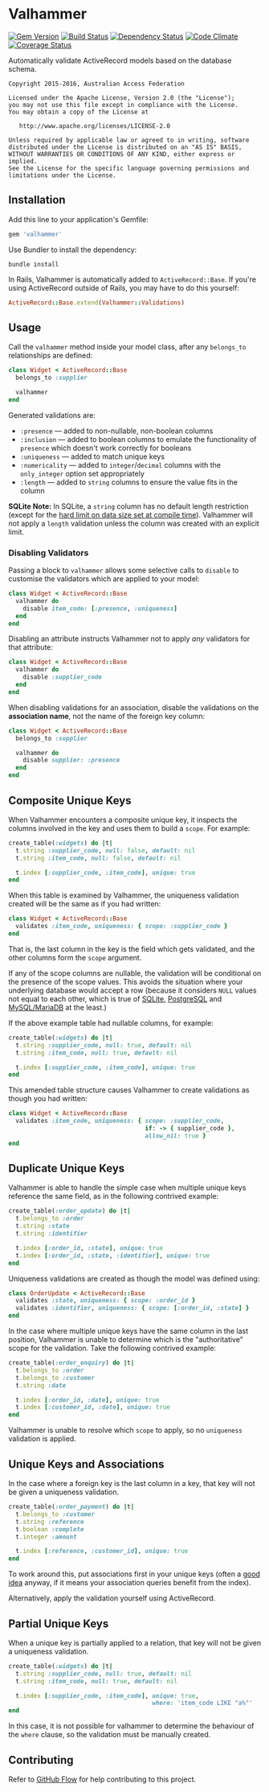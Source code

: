 # Valhammer

[![Gem Version][GV img]][Gem Version]
[![Build Status][BS img]][Build Status]
[![Dependency Status][DS img]][Dependency Status]
[![Code Climate][CC img]][Code Climate]
[![Coverage Status][CS img]][Code Climate]

[Gem Version]: https://rubygems.org/gems/valhammer
[Build Status]: https://codeship.com/projects/91215
[Dependency Status]: https://gemnasium.com/ausaccessfed/valhammer
[Code Climate]: https://codeclimate.com/github/ausaccessfed/valhammer

[GV img]: https://img.shields.io/gem/v/valhammer.svg
[BS img]: https://img.shields.io/codeship/eb0d3cd0-0cd1-0133-3c85-7aae0ba3591b/develop.svg
[DS img]: https://img.shields.io/gemnasium/ausaccessfed/valhammer.svg
[CC img]: https://img.shields.io/codeclimate/github/ausaccessfed/valhammer.svg
[CS img]: https://img.shields.io/codeclimate/coverage/github/ausaccessfed/valhammer.svg

Automatically validate ActiveRecord models based on the database schema.

```
Copyright 2015-2016, Australian Access Federation

Licensed under the Apache License, Version 2.0 (the "License");
you may not use this file except in compliance with the License.
You may obtain a copy of the License at

   http://www.apache.org/licenses/LICENSE-2.0

Unless required by applicable law or agreed to in writing, software
distributed under the License is distributed on an "AS IS" BASIS,
WITHOUT WARRANTIES OR CONDITIONS OF ANY KIND, either express or implied.
See the License for the specific language governing permissions and
limitations under the License.
```

## Installation

Add this line to your application's Gemfile:

```ruby
gem 'valhammer'
```

Use Bundler to install the dependency:

```
bundle install
```

In Rails, Valhammer is automatically added to `ActiveRecord::Base`. If you're
using ActiveRecord outside of Rails, you may have to do this yourself:

```ruby
ActiveRecord::Base.extend(Valhammer::Validations)
```

## Usage

Call the `valhammer` method inside your model class, after any `belongs_to`
relationships are defined:

```ruby
class Widget < ActiveRecord::Base
  belongs_to :supplier

  valhammer
end
```

Generated validations are:

* `:presence` &mdash; added to non-nullable, non-boolean columns
* `:inclusion` &mdash; added to boolean columns to emulate the functionality of
  `presence` which doesn't work correctly for booleans
* `:uniqueness` &mdash; added to match unique keys
* `:numericality` &mdash; added to `integer`/`decimal` columns with the
  `only_integer` option set appropriately
* `:length` &mdash; added to `string` columns to ensure the value fits in the
  column

**SQLite Note:** In SQLite, a `string` column has no default length restriction
(except for the [hard limit on data size set at compile
time](https://www.sqlite.org/limits.html)). Valhammer will not apply a `length`
validation unless the column was created with an explicit limit.

### Disabling Validators

Passing a block to `valhammer` allows some selective calls to `disable` to
customise the validators which are applied to your model:

```ruby
class Widget < ActiveRecord::Base
  valhammer do
    disable item_code: [:presence, :uniqueness]
  end
end
```

Disabling an attribute instructs Valhammer not to apply *any* validators for
that attribute:

```ruby
class Widget < ActiveRecord::Base
  valhammer do
    disable :supplier_code
  end
end
```

When disabling validations for an association, disable the validations on the
**association name**, not the name of the foreign key column:

```ruby
class Widget < ActiveRecord::Base
  belongs_to :supplier

  valhammer do
    disable supplier: :presence
  end
end
```

## Composite Unique Keys

When Valhammer encounters a composite unique key, it inspects the columns
involved in the key and uses them to build a `scope`. For example:

```ruby
create_table(:widgets) do |t|
  t.string :supplier_code, null: false, default: nil
  t.string :item_code, null: false, default: nil

  t.index [:supplier_code, :item_code], unique: true
end
```

When this table is examined by Valhammer, the uniqueness validation created will
be the same as if you had written:

```ruby
class Widget < ActiveRecord::Base
  validates :item_code, uniqueness: { scope: :supplier_code }
end
```

That is, the last column in the key is the field which gets validated, and the
other columns form the `scope` argument.

If any of the scope columns are nullable, the validation will be conditional on
the presence of the scope values. This avoids the situation where your
underlying database would accept a row (because it considers `NULL` values not
equal to each other, which is true of [SQLite][sqlite-null-index],
[PostgreSQL][postgres-null-index] and [MySQL/MariaDB][mysql-null-index] at the
least.)

If the above example table had nullable columns, for example:

```ruby
create_table(:widgets) do |t|
  t.string :supplier_code, null: true, default: nil
  t.string :item_code, null: true, default: nil

  t.index [:supplier_code, :item_code], unique: true
end
```

This amended table structure causes Valhammer to create validations as though
you had written:

```ruby
class Widget < ActiveRecord::Base
  validates :item_code, uniqueness: { scope: :supplier_code,
                                      if: -> { supplier_code },
                                      allow_nil: true }
end
```

[sqlite-null-index]: https://www.sqlite.org/lang_createindex.html
[postgres-null-index]: http://www.postgresql.org/docs/9.0/static/indexes-unique.html
[mysql-null-index]: https://dev.mysql.com/doc/refman/5.0/en/create-index.html

## Duplicate Unique Keys

Valhammer is able to handle the simple case when multiple unique keys reference
the same field, as in the following contrived example:

```ruby
create_table(:order_update) do |t|
  t.belongs_to :order
  t.string :state
  t.string :identifier

  t.index [:order_id, :state], unique: true
  t.index [:order_id, :state, :identifier], unique: true
end
```

Uniqueness validations are created as though the model was defined using:

```ruby
class OrderUpdate < ActiveRecord::Base
  validates :state, uniqueness: { scope: :order_id }
  validates :identifier, uniqueness: { scope: [:order_id, :state] }
end
```

In the case where multiple unique keys have the same column in the last
position, Valhammer is unable to determine which is the "authoritative" scope
for the validation. Take the following contrived example:

```ruby
create_table(:order_enquiry) do |t|
  t.belongs_to :order
  t.belongs_to :customer
  t.string :date

  t.index [:order_id, :date], unique: true
  t.index [:customer_id, :date], unique: true
end
```

Valhammer is unable to resolve which `scope` to apply, so no `uniqueness`
validation is applied.

## Unique Keys and Associations

In the case where a foreign key is the last column in a key, that key will not
be given a uniqueness validation.

```ruby
create_table(:order_payment) do |t|
  t.belongs_to :customer
  t.string :reference
  t.boolean :complete
  t.integer :amount

  t.index [:reference, :customer_id], unique: true
end
```

To work around this, put associations first in your unique keys (often a
[good idea](http://dev.mysql.com/doc/refman/5.6/en/multiple-column-indexes.html)
anyway, if it means your association queries benefit from the index).

Alternatively, apply the validation yourself using ActiveRecord.

## Partial Unique Keys

When a unique key is partially applied to a relation, that key will not be given
a uniqueness validation.

```ruby
create_table(:widgets) do |t|
  t.string :supplier_code, null: true, default: nil
  t.string :item_code, null: true, default: nil

  t.index [:supplier_code, :item_code], unique: true,
                                        where: 'item_code LIKE "a%"'
end
```

In this case, it is not possible for valhammer to determine the behaviour of the
`where` clause, so the validation must be manually created.

## Contributing

Refer to [GitHub Flow](https://guides.github.com/introduction/flow/) for
help contributing to this project.
